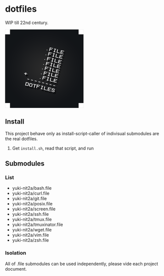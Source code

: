 # dotfiles
WIP till 22nd century.

![DOTFILES](https://raw.githubusercontent.com/yuki-nit2a/dotfiles/master/readme/logo.png)

## Install
This project behave only as install-script-caller of indivisual submodules are the real dotfiles.

1. Get `install.sh`, read that script, and run

## Submodules

### List

* yuki-nit2a/bash.file
* yuki-nit2a/curl.file
* yuki-nit2a/git.file
* yuki-nit2a/posix.file
* yuki-nit2a/screen.file
* yuki-nit2a/ssh.file
* yuki-nit2a/tmux.file
* yuki-nit2a/tmuxinator.file
* yuki-nit2a/wget.file
* yuki-nit2a/vim.file
* yuki-nit2a/zsh.file

### Isolation
All of .file submodules can be used independently, please vide each project document.
